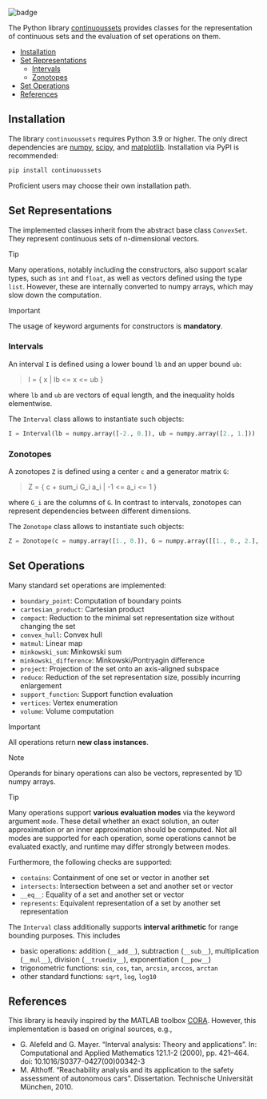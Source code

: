 ![badge](https://img.shields.io/endpoint?url=https://gist.githubusercontent.com/wetzlingerm/0a3fab03f3da8db62e046b3f913af3fa/raw/coverage.json)


The Python library [continuoussets](https://github.com/wetzlingerm/continuoussets) provides classes for the representation of continuous sets and the evaluation of set operations on them.

- [Installation](https://github.com/wetzlingerm/continuoussets/#installation)
- [Set Representations](https://github.com/wetzlingerm/continuoussets/#set-representations)
  - [Intervals](https://github.com/wetzlingerm/continuoussets/#intervals)
  - [Zonotopes](https://github.com/wetzlingerm/continuoussets/#zonotopes)
- [Set Operations](https://github.com/wetzlingerm/continuoussets/#set-operations)
- [References](https://github.com/wetzlingerm/continuoussets/#references)

## Installation

The library `continuoussets` requires Python 3.9 or higher.
The only direct dependencies are [numpy](https://numpy.org/), [scipy](https://scipy.org/), and [matplotlib](https://matplotlib.org/).
Installation via PyPI is recommended:
```python
pip install continuoussets
```
Proficient users may choose their own installation path.

## Set Representations

The implemented classes inherit from the abstract base class `ConvexSet`.
They represent continuous sets of n-dimensional vectors.

> [!TIP]
> Many operations, notably including the constructors, also support scalar types, such as `int` and `float`, as well as vectors defined using the type `list`. However, these are internally converted to numpy arrays, which may slow down the computation.

> [!IMPORTANT]
> The usage of keyword arguments for constructors is **mandatory**.

### Intervals

An interval `I` is defined using a lower bound `lb` and an upper bound `ub`:

> I = { x | lb <= x <= ub }

where `lb` and `ub` are vectors of equal length, and the inequality holds elementwise.

The `Interval` class allows to instantiate such objects:
```python
I = Interval(lb = numpy.array([-2., 0.]), ub = numpy.array([2., 1.]))
```


### Zonotopes

A zonotopes `Z` is defined using a center `c` and a generator matrix `G`:

> Z = { c + sum_i G_i a_i | -1 <= a_i <= 1 }

where `G_i` are the columns of `G`.
In contrast to intervals, zonotopes can represent dependencies between different dimensions.

The `Zonotope` class allows to instantiate such objects:
```python
Z = Zonotope(c = numpy.array([1., 0.]), G = numpy.array([[1., 0., 2.], [-1., 1., 1.]]))
```


## Set Operations
  
Many standard set operations are implemented:

- `boundary_point`: Computation of boundary points
- `cartesian_product`: Cartesian product
- `compact`: Reduction to the minimal set representation size without changing the set
- `convex_hull`: Convex hull
- `matmul`: Linear map
- `minkowski_sum`: Minkowski sum
- `minkowski_difference`: Minkowski/Pontryagin difference
- `project`: Projection of the set onto an axis-aligned subspace
- `reduce`: Reduction of the set representation size, possibly incurring enlargement
- `support_function`: Support function evaluation
- `vertices`: Vertex enumeration
- `volume`: Volume computation

> [!IMPORTANT]
> All operations return **new class instances**.

> [!NOTE]
> Operands for binary operations can also be vectors, represented by 1D numpy arrays.

> [!TIP]
> Many operations support **various evaluation modes** via the keyword argument `mode`. These detail whether an exact solution, an outer approximation or an inner approximation should be computed. Not all modes are supported for each operation, some operations cannot be evaluated exactly, and runtime may differ strongly between modes.

Furthermore, the following checks are supported:

- `contains`: Containment of one set or vector in another set
- `intersects`: Intersection between a set and another set or vector
- `__eq__`: Equality of a set and another set or vector
- `represents`: Equivalent representation of a set by another set representation

The `Interval` class additionally supports **interval arithmetic** for range bounding purposes. This includes

- basic operations: addition (`__add__`), subtraction (`__sub__`), multiplication (`__mul__`), division (`__truediv__`), exponentiation (`__pow__`)
- trigonometric functions: `sin`, `cos`, `tan`, `arcsin`, `arccos`, `arctan`
- other standard functions: `sqrt`, `log`, `log10`


## References

This library is heavily inspired by the MATLAB toolbox [CORA](https://cora.in.tum.de).
However, this implementation is based on original sources, e.g.,

- G. Alefeld and G. Mayer. “Interval analysis: Theory and applications”.
  In: Computational and Applied Mathematics 121.1-2 (2000), pp. 421–464. doi: 10.1016/S0377-0427(00)00342-3
- M. Althoff. “Reachability analysis and its application to the safety assessment of autonomous cars”.
  Dissertation. Technische Universität München, 2010.
